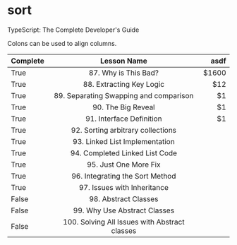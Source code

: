 # sort
TypeScript: The Complete Developer's Guide


Colons can be used to align columns.

| Complete      | Lesson Name                                    | asdf          |
| ------------- |:----------------------------------------------:|-------------: |
| True          | 87. Why is This Bad?                           | $1600         |
| True          | 88. Extracting Key Logic                       | $12           |
| True          | 89. Separating Swapping and comparison         | $1            |
| True          | 90. The Big Reveal                             | $1            |
| True          | 91. Interface Definition                       | $1            |
| True          | 92. Sorting arbitrary collections              |               |
| True          | 93. Linked List Implementation                 |               |
| True          | 94. Completed Linked List Code                 |               |
| True          | 95. Just One More Fix                          |               |
| True          | 96. Integrating the Sort Method                |               |
| True          | 97. Issues with Inheritance                    |               |
| False         | 98. Abstract Classes                           |               |
| False         | 99. Why Use Abstract Classes                   |               |
| False         | 100. Solving All Issues with Abstract classes  |               |
